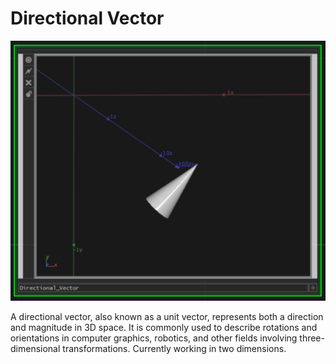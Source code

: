 # Directional Vector

![alt text](https://github.com/CorrelateVisuals/TouchDesigner_Tools/blob/main/Directional_Vector/Directional_Vector_Image.PNG?raw=true)

A directional vector, also known as a unit vector, represents both a direction and magnitude in 3D space. It is commonly used to describe rotations and orientations in computer graphics, robotics, and other fields involving three-dimensional transformations. Currently working in two dimensions.
